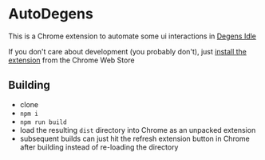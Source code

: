 # AutoDegens

This is a Chrome extension to automate some ui interactions
in [Degens Idle](https://www.degensidle.com)

If you don't care about development (you probably don't), just
[install the extension](https://chromewebstore.google.com/detail/autodegens/ekjlnahkdbncchcfmojeodpdeckkcdam)
from the Chrome Web Store

## Building

- clone
- `npm i`
- `npm run build`
- load the resulting `dist` directory into Chrome as an
  unpacked extension
- subsequent builds can just hit the refresh extension button
  in Chrome after building instead of re-loading the directory
